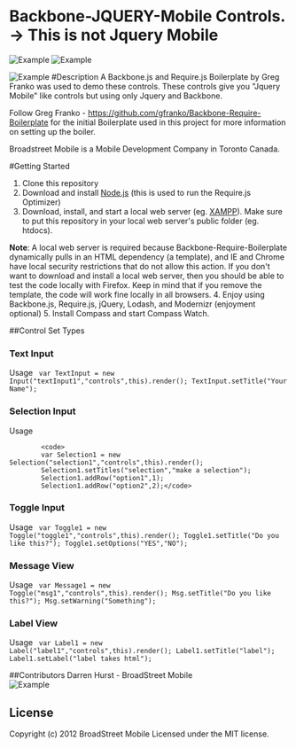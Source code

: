 Backbone-JQUERY-Mobile Controls. -> This is not Jquery Mobile
============================
![Example](http://backbonejs.org/docs/images/backbone.png) ![Example](http://requirejs.org/i/logo.png)

![Example](http://i1137.photobucket.com/albums/n510/dhurst74/ScreenShot2012-08-05at20241PM.png)
#Description
A Backbone.js and Require.js Boilerplate by Greg Franko was used to demo these controls.
These controls give you "Jquery Mobile" like controls but using only Jquery and Backbone.

Follow Greg Franko  - https://github.com/gfranko/Backbone-Require-Boilerplate for the initial Boilerplate used in this project
for more information on setting up the boiler.

Broadstreet Mobile is a Mobile Development Company in Toronto Canada. 


#Getting Started
   1. Clone this repository
   2. Download and install [Node.js](http://nodejs.org/#download) (this is used to run the Require.js Optimizer)
   3. Download, install, and start a local web server (eg. [XAMPP](http://www.apachefriends.org/en/xampp.html)).  Make sure to put this repository in your local web server's public folder (eg. htdocs).

   **Note**: A local web server is required because Backbone-Require-Boilerplate dynamically pulls in an HTML dependency (a template), and IE and Chrome have local security restrictions that do not allow this action.  If you don't want to download and install a local web server, then you should be able to test the code locally with Firefox.  Keep in mind that if you remove the template, the code will work fine locally in all browsers.
   4. Enjoy using Backbone.js, Require.js, jQuery, Lodash, and Modernizr (enjoyment optional)
   5. Install Compass and start Compass Watch.
   
##Control Set Types

### Text Input

Usage
			<code>
			var TextInput = new Input("textInput1","controls",this).render();
        	TextInput.setTitle("Your Name");
        	</code>
        	
### Selection Input

Usage

            <code>
        	var Selection1 = new Selection("selection1","controls",this).render();
        	Selection1.setTitles("selection","make a selection");
        	Selection1.addRow("option1",1);
        	Selection1.addRow("option2",2);</code>
       
### Toggle Input

Usage
  			<code>
			var Toggle1 = new Toggle("toggle1","controls",this).render();
        	Toggle1.setTitle("Do you like this?");
        	Toggle1.setOptions("YES","NO");
        	</code>
        	
### Message View 

Usage
            <code>
			var Message1 = new Toggle("msg1","controls",this).render();
        	Msg.setTitle("Do you like this?");
        	Msg.setWarning("Something");
        	</code>
        	
### Label View

Usage
			<code>
			var Label1 = new Label("label1","controls",this).render();
        	Label1.setTitle("label");
        	Label1.setLabel("label takes html");
        	</code>


##Contributors
Darren Hurst - BroadStreet Mobile
<br/>
![Example](http://i1137.photobucket.com/albums/n510/dhurst74/ScreenShot2012-08-05at43438PM.png)


## License
Copyright (c) 2012 BroadStreet Mobile 
Licensed under the MIT license.		
		  

	

